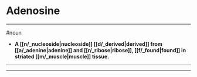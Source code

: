 # Adenosine
---
#noun
- **A [[n/_nucleoside|nucleoside]] [[d/_derived|derived]] from [[a/_adenine|adenine]] and [[r/_ribose|ribose]], [[f/_found|found]] in striated [[m/_muscle|muscle]] tissue.**
---
---
